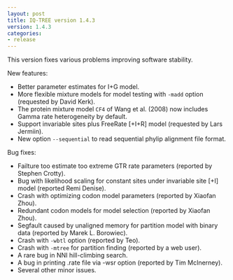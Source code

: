 ```yaml
---
layout: post
title: IQ-TREE version 1.4.3
version: 1.4.3
categories: 
- release
---
```



This version fixes various problems improving software stability.

New features:

* Better parameter estimates for I+G model.
* More flexible mixture models for model testing with `-madd` option (requested by David Kerk).
* The protein mixture model `CF4` of Wang et al. (2008) now includes Gamma rate heterogeneity by default.
* Support invariable sites plus FreeRate [+I+R] model  (requested by Lars Jermiin).
* New option `--sequential` to read sequential phylip alignment file format.

Bug fixes:

* Failture too estimate too extreme GTR rate parameters (reported by Stephen Crotty).
* Bug with likelihood scaling for constant sites under invariable site [+I] model  (reported Remi Denise).
* Crash with optimizing codon model parameters (reported by Xiaofan Zhou).
* Redundant codon models for model selection (reported by Xiaofan Zhou).
* Segfault caused by unaligned memory for partition model with binary data (reported by Marek L. Borowiec).
* Crash with `-wbtl` option (reported by Teo).
* Crash with `-mtree` for partition finding (reported by a web user).
* A rare bug in NNI hill-climbing search.
* A bug in printing .rate file via -wsr option (reported by Tim McInerney).
* Several other minor issues.
